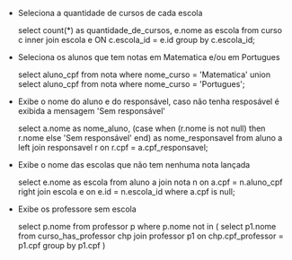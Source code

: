 * Seleciona a quantidade de cursos de cada escola

    select count(*) as quantidade_de_cursos, e.nome as escola
	from curso c 
	inner join escola e ON c.escola_id = e.id
	group by c.escola_id;


* Seleciona os alunos que tem notas em Matematica e/ou em Portugues

	select aluno_cpf from nota where nome_curso = 'Matematica' union select aluno_cpf from nota where nome_curso = 'Portugues';

* Exibe o nome do aluno e do responsável, caso não tenha resposável é exibida a mensagem 'Sem responsável'

    select a.nome as nome_aluno,
	(case when (r.nome is not null) then r.nome else 'Sem responsável' end) as nome_responsavel
	from aluno a left join responsavel r on r.cpf = a.cpf_responsavel;

* Exibe o nome das escolas que não tem nenhuma nota lançada

    select  e.nome as escola
	from aluno a
	join nota n on a.cpf = n.aluno_cpf 
	right join escola e on e.id = n.escola_id
	where a.cpf is null;

* Exibe os professore sem escola

    select p.nome from professor p where p.nome not in (
	select p1.nome from curso_has_professor chp
	join professor p1 on chp.cpf_professor = p1.cpf group by p1.cpf 
	)
